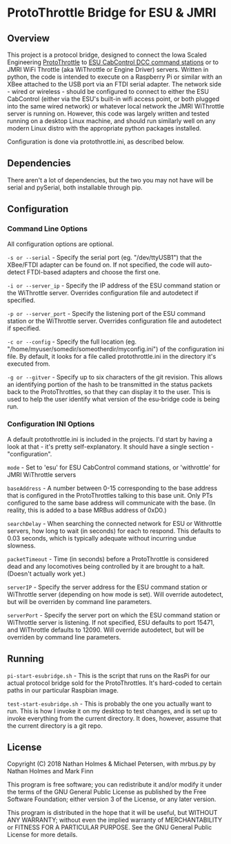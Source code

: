 # ProtoThrottle Bridge for ESU & JMRI

## Overview

This project is a protocol bridge, designed to connect the Iowa Scaled Engineering [ProtoThrottle](http://www.protothrottle.com) to [ESU CabControl DCC command stations](http://www.esu.eu/en/products/digital-control/cabcontrol/) or to JMRI WiFi Throttle (aka WiThrottle or Engine Driver) servers.  Written in python, the code is intended to execute on a Raspberry Pi or similar with an XBee attached to the USB port via an FTDI serial adapter.  The network side - wired or wireless - should be configured to connect to either the ESU CabControl (either via the ESU's built-in wifi access point, or both plugged into the same wired network) or whatever local network the JMRI WiThrottle server is running on.  However, this code was largely written and tested running on a desktop Linux machine, and should run similarly well on any modern Linux distro with the appropriate python packages installed.

Configuration is done via protothrottle.ini, as described below.

## Dependencies

There aren't a lot of dependencies, but the two you may not have will be serial and pySerial, both installable through pip.

## Configuration

### Command Line Options

All configuration options are optional.

`-s or --serial` - Specify the serial port (eg. "/dev/ttyUSB1") that the XBee/FTDI adapter can be found on.  If not specified, the code will auto-detect FTDI-based adapters and choose the first one.

`-i or --server_ip` - Specify the IP address of the ESU command station or the WiThrottle server.  Overrides configuration file and autodetect if specified.

`-p or --server_port` - Specify the listening port of the ESU command station or the WiThrottle server.  Overrides configuration file and autodetect if specified.

`-c or --config` - Specify the full location (eg. "/home/myuser/somedir/someotherdir/myconfig.ini") of the configuration ini file.  By default, it looks for a file called protothrottle.ini in the directory it's executed from.

`-g or --gitver` - Specify up to six characters of the git revision.  This allows an identifying portion of the hash to be transmitted in the status packets back to the ProtoThrottles, so that they can display it to the user.  This is used to help the user identify what version of the esu-bridge code is being run.

### Configuration INI Options

A default protothrottle.ini is included in the projects.  I'd start by having a look at that - it's pretty self-explanatory.  It should have a single section - "configuration".

`mode` - Set to 'esu' for ESU CabControl command stations, or 'withrottle' for JMRI WiThrottle servers

`baseAddress` - A number between 0-15 corresponding to the base address that is configured in the ProtoThrottles talking to this base unit.  Only PTs configured to the same base address will communicate with the base.  (In reality, this is added to a base MRBus address of 0xD0.)

`searchDelay` - When searching the connected network for ESU or Withrottle servers, how long to wait (in seconds) for each to respond.  This defaults to 0.03 seconds, which is typically adequate without incurring undue slowness.

`packetTimeout` - Time (in seconds) before a ProtoThrottle is considered dead and any locomotives being controlled by it are brought to a halt.  (Doesn't actually work yet.)

`serverIP` - Specify the server address for the ESU command station or WiThrottle server (depending on how mode is set).  Will override autodetect, but will be overriden by command line parameters.

`serverPort` - Specify the server port on which the ESU command station or WiThrottle server is listening.  If not specified, ESU defaults to port 15471, and WiThrottle defaults to 12090.  Will override autodetect, but will be overriden by command line parameters.

## Running

`pi-start-esubridge.sh` - This is the script that runs on the RasPi for our actual protocol bridge sold for the ProtoThrottles.  It's hard-coded to certain paths in our particular Raspbian image.

`test-start-esubridge.sh` - This is probably the one you actually want to run.  This is how I invoke it on my desktop to test changes, and is set up to invoke everything from the current directory.  It does, however, assume that the current directory is a git repo.

## License

Copyright (C) 2018 Nathan Holmes & Michael Petersen, with mrbus.py by Nathan Holmes and Mark Finn
    
This program is free software; you can redistribute it and/or modify it under the terms of the GNU General Public License as published by
the Free Software Foundation; either version 3 of the License, or any later version.

This program is distributed in the hope that it will be useful, but WITHOUT ANY WARRANTY; without even the implied warranty of MERCHANTABILITY or FITNESS FOR A PARTICULAR PURPOSE.  See the GNU General Public License for more details.

